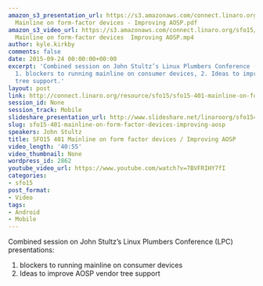 ```yaml
---
amazon_s3_presentation_url: https://s3.amazonaws.com/connect.linaro.org/sfo15/Presentations/09-24-Thursday/SFO15-401-
  Mainline on form-factor devices - Improving AOSP.pdf
amazon_s3_video_url: https://s3.amazonaws.com/connect.linaro.org/sfo15/Videos/09-24-Thursday/SFO15-401
  Mainline on form-factor devices  Improving AOSP.mp4
author: kyle.kirkby
comments: false
date: 2015-09-24 00:00:00+00:00
excerpt: 'Combined session on John Stultz’s Linux Plumbers Conference (LPC) presentations:
  1. blockers to running mainline on consumer devices, 2. Ideas to improve AOSP vendor
  tree support.'
layout: post
link: http://connect.linaro.org/resource/sfo15/sfo15-401-mainline-on-form-factor-devices-improving-aosp/
session_id: None
session_track: Mobile
slideshare_presentation_url: http://www.slideshare.net/linaroorg/sfo15401-mainline-on-formfactor-devices-improving-aosp
slug: sfo15-401-mainline-on-form-factor-devices-improving-aosp
speakers: John Stultz
title: SFO15 401 Mainline on form factor devices / Improving AOSP
video_length: '40:55'
video_thumbnail: None
wordpress_id: 2862
youtube_video_url: https://www.youtube.com/watch?v=7BVFRIHY7fI
categories:
- sfo15
post_format:
- Video
tags:
- Android
- Mobile
---
```


Combined session on John Stultz’s Linux Plumbers Conference (LPC) presentations: 
1. blockers to running mainline on consumer devices
2. Ideas to improve AOSP vendor tree support
